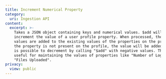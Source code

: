 ```yaml
---
title: Increment Numerical Property
category:
  uri: Ingestion API
content:
  excerpt: >-
    Takes a JSON object containing keys and numerical values. $add will
    increment the value of a user profile property. When processed, the property
    values are added to the existing values of the properties on the profile. If
    the property is not present on the profile, the value will be added to 0. It
    is possible to decrement by calling "$add" with negative values. This is
    useful for maintaining the values of properties like "Number of Logins" or
    "Files Uploaded".
privacy:
  view: public
---
```


